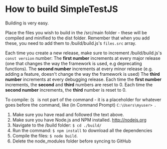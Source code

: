 # How to build SimpleTestJS

Building is very easy.

Place the files you wish to build in the /src/main folder - these will be compiled and minified to the dist folder. Remember that when you add these, you need to add them to /build/build.js's `files.src` array.

Each time you create a new release, make sure to increment /build/build.js's `const version` number:
The **first number** increments at every major release (one that changes the way the framework is used, e.g deprecating functions).
The **second number** increments at every minor release (e.g. adding a feature, doesn't change the way the framework is used)
The **third number** increments at every debugging release.
Each time the **first number** increments, the **second** and **third** numbers are reset to 0.
Each time the **second number** increments, the **third** number is reset to 0.

To compile: (`$ ` is not part of the command - it is a placeholder for whatever goes before the command, like (in Command Prompt) `C:\Users\myuser> `.
1. Make sure you have read and followed the text above.
2. Make sure you have Node.js and NPM installed. http://nodejs.org
3. Navigate to the /build folder: `$ cd ./build/`
4. Run the command: `$ npm install` to download all the dependencies
5. Compile the files: `$ node build`.
6. Delete the node_modules folder before syncing to GitHub
